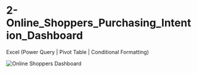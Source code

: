 # 2-Online_Shoppers_Purchasing_Intention_Dashboard
Excel (Power Query | Pivot Table | Conditional Formatting)

![Online Shoppers Dashboard](https://github.com/user-attachments/assets/b510331f-d874-4d7c-9e0d-3d577cf470e3)
